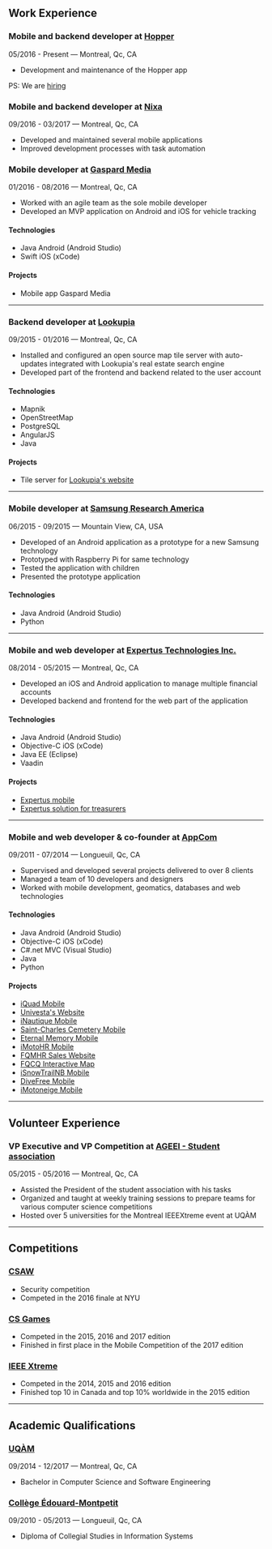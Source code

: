 ## <i class="fa fa-briefcase" aria-hidden="true"></i> Work Experience

### Mobile and backend developer at [Hopper](https://hopper.com)
<span class="metadata">05/2016 - Present &mdash; Montreal, Qc, CA</span>

* Development and maintenance of the Hopper app

PS: We are [hiring](https://www.hopper.com/corp/jobs.html)

### Mobile and backend developer at [Nixa](https://nixa.ca)
<span class="metadata">09/2016 - 03/2017 &mdash; Montreal, Qc, CA</span>

* Developed and maintained several mobile applications
* Improved development processes with task automation

### Mobile developer at [Gaspard Media](https://gaspardmedia.com)
<span class="metadata">01/2016 - 08/2016 &mdash; Montreal, Qc, CA</span>

* Worked with an agile team as the sole mobile developer
* Developed an MVP application on Android and iOS for vehicle tracking

#### Technologies
* Java Android (Android Studio)
* Swift iOS (xCode)

#### Projects
* Mobile app Gaspard Media 

---

### Backend developer at [Lookupia](https://lookupia.com)
<span class="metadata">09/2015 - 01/2016 &mdash; Montreal, Qc, CA</span>

* Installed and configured an open source map tile server with auto-updates integrated with Lookupia's real estate search engine
* Developed part of the frontend and backend related to the user account

#### Technologies
* Mapnik
* OpenStreetMap
* PostgreSQL
* AngularJS
* Java

#### Projects
* Tile server for [Lookupia's website](https://lookupia.com)

---

### Mobile developer at [Samsung Research America](https://www.sra.samsung.com)
<span class="metadata">06/2015 - 09/2015 &mdash; Mountain View, CA, USA</span>

* Developed of an Android application as a prototype for a new Samsung technology
* Prototyped with Raspberry Pi for same technology
* Tested the application with children
* Presented the prototype application

#### Technologies
* Java Android (Android Studio)
* Python

---

### Mobile and web developer at [Expertus Technologies Inc.](http://www.expertus.ca/)
<span class="metadata">08/2014 - 05/2015 &mdash; Montreal, Qc, CA</span>

* Developed an iOS and Android application to manage multiple financial accounts
* Developed backend and frontend for the web part of the application

#### Technologies
* Java Android (Android Studio)
* Objective-C iOS (xCode)
* Java EE (Eclipse)
* Vaadin

#### Projects
* [Expertus mobile](http://www.expertus.ca/solutions/expertus-mobile)
* [Expertus solution for treasurers](http://www.expertus.ca/solutions/expertus-solution-for-treasurers)

---

### Mobile and web developer &amp; co-founder at [AppCom](http://appcom.ca)
<span class="metadata">09/2011 - 07/2014 &mdash; Longueuil, Qc, CA</span>

* Supervised and developed several projects delivered to over 8 clients
* Managed a team of 10 developers and designers
* Worked with mobile development, geomatics, databases and web technologies

#### Technologies
* Java Android (Android Studio)
* Objective-C iOS (xCode)
* C#.net MVC (Visual Studio)
* Java
* Python

#### Projects
* [iQuad Mobile](http://www.appcom.ca/en/portfolio/iquad/)
* [Univesta's Website](http://appcom.ca/en/portfolio/univesta-website)
* [iNautique Mobile](http://appcom.ca/en/portfolio/inautique)
* [Saint-Charles Cemetery Mobile](http://appcom.ca/en/portfolio/cimetiere-saint-charles-mobile)
* [Eternal Memory Mobile](http://appcom.ca/en/portfolio/eternal-memory)
* [iMotoHR Mobile](http://appcom.ca/en/portfolio/imotohr)
* [FQMHR Sales Website](http://appcom.ca/en/portfolio/fqmhr-sale-website)
* [FQCQ Interactive Map](http://appcom.ca/en/portfolio/fqcq-interactive-map)
* [iSnowTrailNB Mobile](http://appcom.ca/en/portfolio/isnowtrailnb)
* [DiveFree Mobile](http://appcom.ca/en/portfolio/divefree)
* [iMotoneige Mobile](http://appcom.ca/en/portfolio/imotoneige-2012)

---

## <i class="fa fa-users" aria-hidden="true"></i> Volunteer Experience

### VP Executive and VP Competition at [AGEEI - Student association](http://ageei.uqam.ca/)
<span class="metadata">05/2015 - 05/2016 &mdash; Montreal, Qc, CA</span>

* Assisted the President of the student association with his tasks
* Organized and taught at weekly training sessions to prepare teams for various computer science competitions
* Hosted over 5 universities for the Montreal IEEEXtreme event at UQÀM

---

## <i class="fa fa-code" aria-hidden="true"></i> Competitions

### [CSAW](https://ctf.csaw.io/)
* Security competition
* Competed in the 2016 finale at NYU

### [CS Games](http://csgames.org/corpo/)
* Competed in the 2015, 2016 and 2017 edition
* Finished in first place in the Mobile Competition of the 2017 edition

### [IEEE Xtreme](http://www.ieee.org/membership_services/membership/students/competitions/xtreme/index.html)
* Competed in the 2014, 2015 and 2016 edition
* Finished top 10 in Canada and top 10% worldwide in the 2015 edition

---

## <i class="fa fa-university" aria-hidden="true"></i> Academic Qualifications

### [UQÀM](http://uqam.ca/)
<span class="metadata">09/2014 - 12/2017 &mdash; Montreal, Qc, CA</span>

* Bachelor in Computer Science and Software Engineering

### [Collège Édouard-Montpetit](http://www.cegepmontpetit.ca/)
<span class="metadata">09/2010 - 05/2013 &mdash; Longueuil, Qc, CA</span>

* Diploma of Collegial Studies in Information Systems

